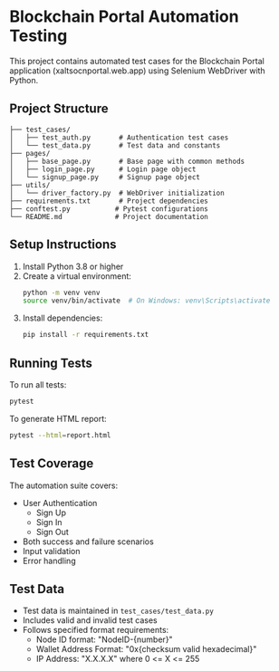 # Blockchain Portal Automation Testing

This project contains automated test cases for the Blockchain Portal application (xaltsocnportal.web.app) using Selenium WebDriver with Python.

## Project Structure

```
├── test_cases/
│   ├── test_auth.py       # Authentication test cases
│   └── test_data.py       # Test data and constants
├── pages/
│   ├── base_page.py       # Base page with common methods
│   ├── login_page.py      # Login page object
│   └── signup_page.py     # Signup page object
├── utils/
│   └── driver_factory.py  # WebDriver initialization
├── requirements.txt       # Project dependencies
├── conftest.py           # Pytest configurations
└── README.md             # Project documentation
```

## Setup Instructions

1. Install Python 3.8 or higher
2. Create a virtual environment:
   ```bash
   python -m venv venv
   source venv/bin/activate  # On Windows: venv\Scripts\activate
   ```
3. Install dependencies:
   ```bash
   pip install -r requirements.txt
   ```

## Running Tests

To run all tests:
```bash
pytest
```

To generate HTML report:
```bash
pytest --html=report.html
```

## Test Coverage

The automation suite covers:
- User Authentication
  - Sign Up
  - Sign In
  - Sign Out
- Both success and failure scenarios
- Input validation
- Error handling

## Test Data

- Test data is maintained in `test_cases/test_data.py`
- Includes valid and invalid test cases
- Follows specified format requirements:
  - Node ID format: "NodeID-{number}"
  - Wallet Address Format: "0x{checksum valid hexadecimal}"
  - IP Address: "X.X.X.X" where 0 <= X <= 255